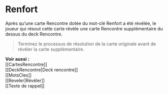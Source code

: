 # Renfort
Après qu’une carte Rencontre dotée du mot-clé Renfort a été révélée, le joueur qui résout cette carte révèle une carte Rencontre supplémentaire du dessus du deck Rencontre.

>Terminez le processus de résolution de la carte originale avant de révéler la carte supplémentaire. 

**Voir aussi :**  
[[CartesRencontre]]  
[[DeckRencontre|Deck rencontre]]  
[[MotsCles]]  
[[Reveler|Révéler]]  
[[Texte de rappel]]